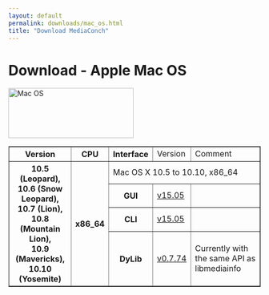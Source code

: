 ```yaml
---
layout: default
permalink: downloads/mac_os.html
title: "Download MediaConch"
---
```


# Download - Apple Mac OS

<img src="/MediaConch/images/Mac_OS.png" alt="Mac OS" width="250" height="100">

<table border="1">
  <tr>
      <th>Version</th>
      <th>CPU</th>
      <th>Interface</th>
      <td>Version</td>
      <td>Comment</td>
  </tr>
  <tr>
      <th rowspan="4">10.5 (Leopard),<br/> 10.6 (Snow Leopard),<br/>10.7 (Lion),<br/>10.8 (Mountain Lion),<br/>10.9 (Mavericks),<br/>10.10 (Yosemite)</th>
      <th rowspan="4">x86_64</th>
      <td class="table-OS" colspan="3" id="10.5.x86_64">Mac OS X 10.5 to 10.10, x86_64</td>
  </tr>
  <tr>
      <th>GUI</th>
      <td><a href="http://mediaarea.net/download/binary/mediaconch-gui/15.05/MediaConch_GUI_15.05_Mac.dmg">v15.05</a></td>
      <td>&nbsp;</td>
  </tr>
  <tr>
      <th>CLI</th>
      <td><a href="http://mediaarea.net/download/binary/mediaconch/15.05/MediaConch_CLI_15.05_Mac.dmg">v15.05</a></td>
      <td>&nbsp;</td>
  </tr>
  <tr>
      <th>DyLib</th>
      <td><a href="http://mediaarea.net/download/binary/libmediainfo0/0.7.74/MediaInfo_DLL_0.7.74_Mac_i386+x86_64.tar.bz2">v0.7.74</a></td>
      <td>Currently with the same API as libmediainfo</td>
  </tr>
</table>